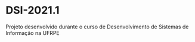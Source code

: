 # DSI-2021.1
Projeto desenvolvido durante o curso de Desenvolvimento de Sistemas de Informação na UFRPE
